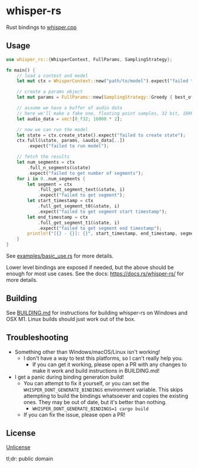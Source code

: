 # whisper-rs

Rust bindings to [whisper.cpp](https://github.com/ggerganov/whisper.cpp/)

## Usage
```rust
use whisper_rs::{WhisperContext, FullParams, SamplingStrategy};

fn main() {
    // load a context and model
    let mut ctx = WhisperContext::new("path/to/model").expect("failed to load model");

    // create a params object
    let mut params = FullParams::new(SamplingStrategy::Greedy { best_of: 1 });

    // assume we have a buffer of audio data
    // here we'll make a fake one, floating point samples, 32 bit, 16KHz, mono
    let audio_data = vec![0_f32; 16000 * 2];

    // now we can run the model
    let state = ctx.create_state().expect("failed to create state");
    ctx.full(&state, params, &audio_data[..])
        .expect("failed to run model");

    // fetch the results
    let num_segments = ctx
        .full_n_segments(&state)
        .expect("failed to get number of segments");
    for i in 0..num_segments {
        let segment = ctx
            .full_get_segment_text(&state, i)
            .expect("failed to get segment");
        let start_timestamp = ctx
            .full_get_segment_t0(&state, i)
            .expect("failed to get segment start timestamp");
        let end_timestamp = ctx
            .full_get_segment_t1(&state, i)
            .expect("failed to get segment end timestamp");
        println!("[{} - {}]: {}", start_timestamp, end_timestamp, segment);
    }
}
```

See [examples/basic_use.rs](examples/basic_use.rs) for more details.

Lower level bindings are exposed if needed, but the above should be enough for most use cases.
See the docs: https://docs.rs/whisper-rs/ for more details.

## Building

See [BUILDING.md](BUILDING.md) for instructions for building whisper-rs on Windows and OSX M1. Linux builds should just work out of the box.

## Troubleshooting

* Something other than Windows/macOS/Linux isn't working!
  * I don't have a way to test this platforms, so I can't really help you.
    * If you can get it working, please open a PR with any changes to make it work and build instructions in BUILDING.md!
* I get a panic during binding generation build!
  * You can attempt to fix it yourself, or you can set the `WHISPER_DONT_GENERATE_BINDINGS` environment variable.
    This skips attempting to build the bindings whatsoever and copies the existing ones. They may be out of date,
    but it's better than nothing.
    * `WHISPER_DONT_GENERATE_BINDINGS=1 cargo build`
  * If you can fix the issue, please open a PR!

## License
[Unlicense](LICENSE)

tl;dr: public domain
